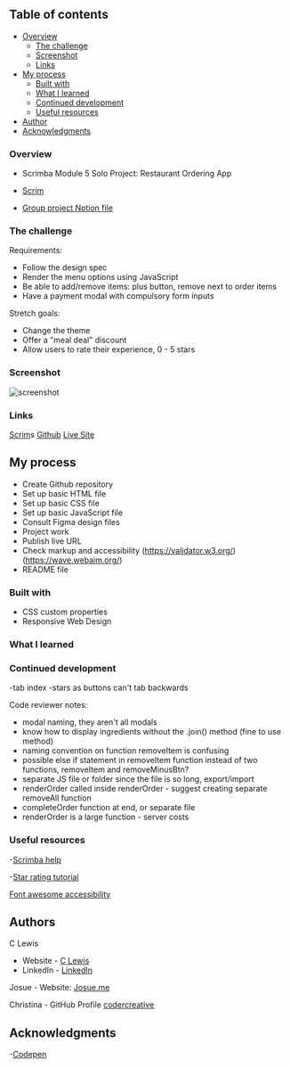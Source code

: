 
 ## Table of contents

- [Overview](#overview)
  - [The challenge](#the-challenge)
  - [Screenshot](#screenshot)
  - [Links](#links)
- [My process](#my-process)
  - [Built with](#built-with)
  - [What I learned](#what-i-learned)
  - [Continued development](#continued-development)
  - [Useful resources](#useful-resources)
- [Author](#author)
- [Acknowledgments](#acknowledgments)


### Overview

- Scrimba Module 5 Solo Project: Restaurant Ordering App
- [Scrim](https://scrimba.com/learn/frontend/solo-project-restaurant-ordering-app-co72e499baf5f48346e5975cf)

- [Group project Notion file](https://different-marmoset-f7b.notion.site/Restaurant-Ordering-App-c578309957b74836abe0eb0b61eb742c)


### The challenge

Requirements:
- Follow the design spec
- Render the menu options using JavaScript
- Be able to add/remove items: plus button, remove next to order items
- Have a payment modal with compulsory form inputs

Stretch goals:
- Change the theme
- Offer a "meal deal" discount
- Allow users to rate their experience, 0 - 5 stars


 ### Screenshot

![screenshot](#)

### Links

[Scrim](#)s
[Github](#)
[Live Site](#)

## My process

- Create Github repository
- Set up basic HTML file 
- Set up basic CSS file
- Set up basic JavaScript file
- Consult Figma design files
- Project work
- Publish live URL
- Check markup and accessibility
(https://validator.w3.org/)
(https://wave.webaim.org/)
- README file

### Built with

- CSS custom properties
- Responsive Web Design

### What I learned


### Continued development

-tab index
-stars as buttons can't tab backwards

Code reviewer notes:
- modal naming, they aren't all modals
- know how to display ingredients without the .join() method (fine to use method)
- naming convention on function removeItem is confusing
- possible else if statement in removeItem function instead of two functions, removeItem and removeMinusBtn?
- separate JS file or folder since the file is so long, export/import
- renderOrder called inside renderOrder - suggest creating separate removeAll function
- completeOrder function at end, or separate file
- renderOrder is a large function - server costs


### Useful resources

-[Scrimba help](https://projects.scrimba.com/restaurant-menu)

-[Star rating tutorial](https://dev.to/leonardoschmittk/how-to-make-a-star-rating-with-js-36d3)

[Font awesome accessibility](https://fontawesome.com/docs/web/dig-deeper/accessibility#making-icons-accessible-manually)


## Authors

C Lewis
- Website - [C Lewis](https://www.clewisdev.com)
- LinkedIn - [LinkedIn](https://www.linkedin.com/in/clewisdev/)

Josue - Website: [Josue.me](https://josue.me) 
 
Christina - GitHub Profile [codercreative](https://github.com/codercreative) 

## Acknowledgments

-[Codepen](https://codepen.io/neilpomerleau)





